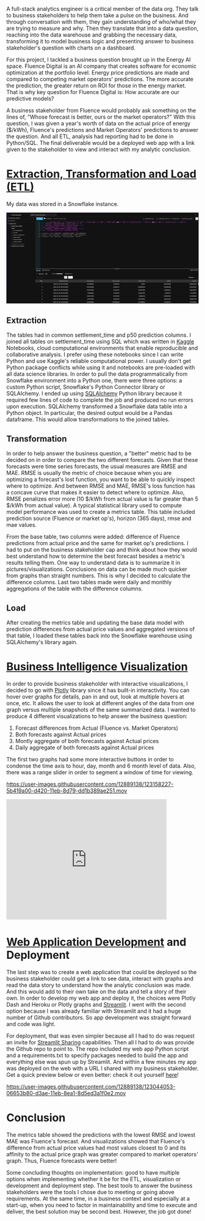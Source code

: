 A full-stack analytics engineer is a critical member of the data org. They talk to business stakeholders to help them take a pulse on the business. And through conversation
with them, they gain understanding of who/what they are trying to measure and why. Then they translate that into a data question, reaching into the data warehouse and grabbing the necessary 
data, transforming it to model business logic and presenting answer to business stakeholder's question with charts on a dashboard. 

For this project, I tackled a business question brought up in the Energy AI space. Fluence Digital is an AI company that creates software for economic optimization 
at the portfolio level. Energy price predictions are made and compared to competing market operators' predictions. The more accurate the prediction, the greater return on 
ROI for those in the energy market. That is why key question for Fluence Digital is: How accurate are our predictive models?

A business stakeholder from Fluence would probably ask something on the lines of, "Whose forecast is better, ours or the market operators?" With this question, I was
given a year's worth of data on the actual price of energy ($/kWh), Fluence's predictions and Market Operators' predictions to answer the question. And all ETL, analysis had reporting had to be done in Python/SQL. The final deliverable would be a deployed web app with a link given to the stakeholder to view and interact with my analytic conclusion.

# [Extraction, Transformation and Load (ETL)](https://nbviewer.jupyter.org/github/mindyng/2021-Projects/blob/main/fluence_digital/fluence-digital-etl.ipynb)

My data was stored in a Snowflake instance. 

![snowflake](/assets/images/snowflake.png)

## Extraction

The tables had in common settlement_time and p50 prediction columns. I joined all tables on settlement_time using SQL which was written in [Kaggle](https://www.kaggle.com/) 
Notebooks, cloud computational environments that enable reproducible and collaborative analysis. I prefer using these notebooks since I can write Python and use
Kaggle's reliable computational power. I usually don't get Python package conflicts while using it and notebooks are pre-loaded with all data science libraries.
In order to pull the data programmatically from Snowflake environment into a Python one, there were three options: a custom Python script, Snowflake's Python Connector library
or SQLAlchemy. I ended up using [SQLAlchemy](https://pypi.org/project/SQLAlchemy/) Python library because it required few lines of code to complete the job and produced no 
run errors upon execution. SQLAlchemy transformed a Snowflake data table into a Python object. In particular, the desired output would be a Pandas dataframe. This would allow 
transformations to the joined tables. 

## Transformation

In order to help answer the business question, a "better" metric had to be decided on in order to compare the two different forecasts. Given that these forecasts 
were time series forecasts, the usual measures are RMSE and MAE. RMSE is usually the metric of choice because when you are optimizing a forecast's lost function, 
you want to be able to quickly inspect where to optimize. And between RMSE and MAE, RMSE's loss function has a concave curve that makes it easier to detect where
to optimize. Also, RMSE penalizes error more (10 $/kWh from actual value is far greater than 5 $/kWh from actual value). A typical statistical library used to compute model performance
was used to create a metrics table. This table included prediction source (Fluence or market op's), horizon (365 days), rmse and mae values. 

From the base table, two columns were added: difference of Fluence predictions from actual price and the same for market op's predictions. I had to
put on the business stakeholder cap and think about how they would best understand how to determine the best forecast besides a metric's results telling them. 
One way to understand data is to summarize it in pictures/visualizations. Conclusions on data can be made much quicker from graphs than straight numbers. This is why
I decided to calculate the difference columns. Last two tables made were daily and monthly aggregations of the table with the difference columns.

## Load

After creating the metrics table and updating the base data model with prediction differences from actual price values and aggregated versions of that table, I 
loaded these tables back into the Snowflake warehouse using SQLAlchemy's library again. 

# [Business Intelligence Visualization](https://github.com/mindyng/2021-Projects/blob/main/fluence_digital/fluence_digital_biz_viz.py)

In order to provide business stakeholder with interactive visualizations, I decided to go with [Plotly](https://plotly.com/graphing-libraries/) library since it has built-in interactivity. You can hover over
graphs for details, pan in and out, look at multiple hovers at once, etc. It allows the user to look at different angles of the data from one graph versus multiple snapshots 
of the same summarized data. I wanted to produce 4 different visualizations to help answer the business question: 

1. Forecast differences from Actual (Fluence vs. Market Operators)
2. Both forecasts against Actual prices
3. Montly aggregate of both forecasts against Actual prices
4. Daily aggregate of both forecasts against Actual prices

The first two graphs had some more interactive buttons in order to condense the time axis to hour, day, month and 6 month level of data. Also, there was a range slider
in order to segment a window of time for viewing.

https://user-images.githubusercontent.com/12889138/123158227-5b419a00-d420-11eb-8d79-dd1b389ae251.mov

<iframe width="420" height="315" src="https://youtu.be/mrT8LRHgPA4" frameborder="0"></iframe>

# [Web Application Development](https://github.com/mindyng/2021-Projects/blob/main/fluence_digital/deploy%20copy.py) and Deployment

The last step was to create a web application that could be deployed so the business stakeholder could get a link to see data, interact with graphs and read the data 
story to understand how the analytic conclusion was made. And this would add to their own take on the data and tell a story of their own. In order to develop my web app and deploy it,
the choices were Plotly Dash and Heroku or Plotly graphs and [Streamlit](https://streamlit.io/). I went with the second option because I was already familiar with Streamlit and it had a 
huge number of Github contributors. So app development was straight forward and code was light.

For deployment, that was even simpler because all I had to do was request an invite for [Streamlit Sharing](https://share.streamlit.io/) capabilities. Then all I had to do was provide the Github repo to point to.
The repo included my web app Python script and a requirements.txt to specify packages needed to build the app and everything else was spun up by Streamlit. And within a few minutes my app was deployed on the web with a URL I shared with my business stakeholder. Get a quick preview below or even better: check it out yourself [here](https://share.streamlit.io/mindyng/2021-projects/main/fluence_digital/streamlit_deploy.py)!

https://user-images.githubusercontent.com/12889138/123044053-06653b80-d3ae-11eb-8ea1-8d5ed3a1f0e2.mov

# Conclusion

The metrics table showed the predictions with the lowest RMSE and lowest MAE was Fluence's forecast. And visualizations showed that Fluence's difference from actual 
price values had most values closest to 0 and its affinity to the actual price graph was greater compared to market operators' graph. Thus, 
Fluence forecasts were better!

Some concluding thoughts on implementation: good to have multiple options when implementing whether it be for the ETL, visualization or development and deployment 
step. The best tools to answer the business stakeholders were the tools I chose due to meeting or going above requirements. At the same time, in a business context and especially at a start-up, when
you need to factor in maintainability and time to execute and deliver, the best solution may be second best. However, the job got done!
